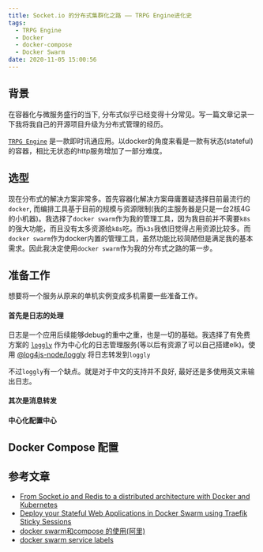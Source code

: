 ```yaml
---
title: Socket.io 的分布式集群化之路 —— TRPG Engine进化史
tags:
  - TRPG Engine
  - Docker
  - docker-compose
  - Docker Swarm
date: 2020-11-05 15:00:56
---
```


## 背景

在容器化与微服务盛行的当下, 分布式似乎已经变得十分常见。写一篇文章记录一下我将我自己的开源项目升级为分布式管理的经历。

[`TRPG Engine`](https://github.com/TRPGEngine/Client) 是一款即时讯通应用。以docker的角度来看是一款有状态(stateful)的容器，相比无状态的http服务增加了一部分难度。

## 选型

现在分布式的解决方案非常多。首先容器化解决方案毋庸置疑选择目前最流行的`docker`, 而编排工具基于目前的规模与资源限制(我的主服务器是只是一台2核4G的小机器)。我选择了`docker swarm`作为我的管理工具，因为我目前并不需要`k8s`的强大功能，而且没有太多资源给`k8s`吃。而`k3s`我依旧觉得占用资源比较多。而`docker swarm`作为docker内置的管理工具，虽然功能比较简陋但是满足我的基本需求。因此我决定使用`docker swarm`作为我的分布式之路的第一步。

## 准备工作

想要将一个服务从原来的单机实例变成多机需要一些准备工作。

#### 首先是日志的处理

日志是一个应用后续能够debug的重中之重，也是一切的基础。我选择了有免费方案的 [`loggly`](https://www.loggly.com/) 作为中心化的日志管理服务(等以后有资源了可以自己搭建elk)。使用 [@log4js-node/loggly](https://www.npmjs.com/package/@log4js-node/loggly) 将日志转发到`loggly`

不过`loggly`有一个缺点。就是对于中文的支持并不良好, 最好还是多使用英文来输出日志。

#### 其次是消息转发

<!-- TODO -->

#### 中心化配置中心

<!-- etcd3 -->

## Docker Compose 配置

## 参考文章

- [From Socket.io and Redis to a distributed architecture with Docker and Kubernetes](https://dev.to/sw360cab/scaling-websockets-in-the-cloud-part-1-from-socket-io-and-redis-to-a-distributed-architecture-with-docker-and-kubernetes-17n3)
- [Deploy your Stateful Web Applications in Docker Swarm using Traefik Sticky Sessions](https://boxboat.com/2017/08/03/deploy-web-app-docker-swarm-sticky-sessions/)
- [docker swarm和compose 的使用(阿里)](https://www.cnblogs.com/aspirant/p/11481805.html)
- [docker swarm service labels](http://man.hubwiz.com/docset/Docker.docset/Contents/Resources/Documents/docs.docker.com/ee/ucp/interlock/config/service-labels.html)

